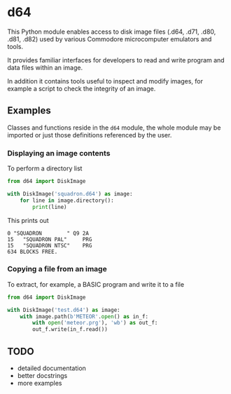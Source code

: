 # d64

This Python module enables access to disk image files (.d64, .d71, .d80, .d81, .d82) used by various Commodore microcomputer emulators and tools.

It provides familiar interfaces for developers to read and write program and data files within an image.

In addition it contains tools useful to inspect and modify images, for example a script to check the integrity of an image.


## Examples

Classes and functions reside in the `d64` module, the whole module may be imported or just those definitions referenced by the user.

### Displaying an image contents

To perform a directory list

```python
from d64 import DiskImage

with DiskImage('squadron.d64') as image:
    for line in image.directory():
        print(line)
```

This prints out

```
0 "SQUADRON        " Q9 2A
15   "SQUADRON PAL"     PRG
15   "SQUADRON NTSC"    PRG
634 BLOCKS FREE.
```

### Copying a file from an image

To extract, for example, a BASIC program and write it to a file

```python
from d64 import DiskImage

with DiskImage('test.d64') as image:
    with image.path(b'METEOR'.open() as in_f:
        with open('meteor.prg'), 'wb') as out_f:
	    out_f.write(in_f.read())
```


## TODO

- detailed documentation
- better docstrings
- more examples
